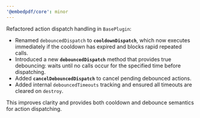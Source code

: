 ```yaml
---
'@embedpdf/core': minor
---
```


Refactored action dispatch handling in `BasePlugin`:

- Renamed `debouncedDispatch` to **`cooldownDispatch`**, which now executes immediately if the cooldown has expired and blocks rapid repeated calls.
- Introduced a new **`debouncedDispatch`** method that provides true debouncing: waits until no calls occur for the specified time before dispatching.
- Added **`cancelDebouncedDispatch`** to cancel pending debounced actions.
- Added internal `debouncedTimeouts` tracking and ensured all timeouts are cleared on `destroy`.

This improves clarity and provides both cooldown and debounce semantics for action dispatching.
